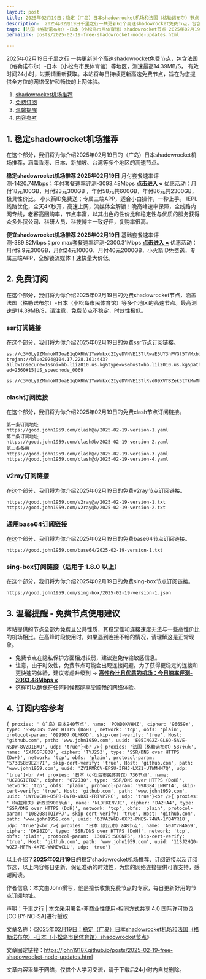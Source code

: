 ```yaml
---
layout: post
title: 2025年02月19日：稳定（广岛）日本shadowrocket机场和法国（格勒诺布尔）节点
description:  2025年02月19日千里之行一共更新61个高速shadowrocket免费节点，包含法国（格勒诺布尔）-日本（小松岛市民体育馆）等地区，测速最高14.39MB/S， 有效时间24小时，过期请重新获取。本站将每日持续更新高速免费节点，旨在为您提供全方位的网络保护和畅快的上网体验
tags: [法国（格勒诺布尔）-日本（小松岛市民体育馆）shadowrocket节点 2025年02月19日, （广岛）日本稳定shadowrocket机场推荐 2025年02月19日]
permalink: posts/2025-02-19-free-shadowrocket-node-updates.html

---
```



2025年02月19日[千里之行](https://john19187.github.io) 一共更新61个高速shadowrocket免费节点，包含法国（格勒诺布尔）-日本（小松岛市民体育馆）等地区，测速最高14.39MB/S， 有效时间24小时，过期请重新获取。本站将每日持续更新高速免费节点，旨在为您提供全方位的网络保护和畅快的上网体验。

1. [shadowrocket机场推荐](#1-稳定shadowrocket机场推荐)
2. [免费订阅](#2-免费订阅)
3. [温馨提醒](#3-温馨提醒---免费节点使用建议)
4. [内容参考](#4-订阅内容参考)

## 1. 稳定shadowrocket机场推荐

在这个部分，我们将为你介绍2025年02月19日的（广岛）日本shadowrocket机场推荐，涵盖香港、日本、新加坡、台湾等多个地区的高速节点。

<div class="good cat1"><strong>稳定shadowrocket机场推荐 2025年02月19日</strong> 月付套餐速率评测-1420.74Mbps；年付套餐速率评测-3093.48Mbps <strong><a href="https://good.john1959.com/lepl/2025-02-19" target="_blank">点击进入 «</a></strong> 优惠活动：月付18元100GB，月付23元300GB ，年付58元共600GB，年付86元共2300GB，极具性价比。 小火箭ID免费送；专属三端APP，适合小白操作，一秒上手。 IEPL线路优化，全天4K秒开，高速上网，流媒体全解锁！晚高峰速率保障，全线路内网专线，老客高回购率，节点丰富，以其出色的性价比和稳定性与优质的服务获得众多外贸公司、科研人员、科技博主一致好评，复购率很高。</div><div class="good cat2">

<strong>便宜shadowrocket机场推荐 2025年02月19日</strong> 基础套餐速率评测-389.82Mbps；pro max套餐速率评测-2300.31Mbps <strong><a href="https://good.john1959.com/cheap/2025-02-19" target="_blank">点击进入 «</a></strong> 优惠活动：月付9.9元300GB，月付24元1000G，月付40元2000GB，小火箭ID免费送，专属三端APP，全解锁流媒体！速快量大价低。</div>

## 2. 免费订阅

在这个部分，我们将为你介绍2025年02月19日的免费shadowrocket节点，涵盖法国（格勒诺布尔）-日本（小松岛市民体育馆）等多个地区的高速节点。最高测速是14.39MB/S，请注意，免费节点不稳定，时效性极低。

### ssr订阅链接

在这个部分，我们将为你介绍2025年02月19日的免费ssr节点订阅链接。

```
ss://c3M6Ly9ZMmhoWTJoaE1qQXRhV1YwWmkxd2IyeDVNVE13TlRwaE5UY3hPVGt5TVMxbU16QTRMVFJrTVRJdFlXUXlaaTB5TnpneU5qZ3hOakJtTldZ@free.2weradf:36571#7%7C%F0%9F%87%B9%F0%9F%87%B7%20%E5%9C%9F%E8%80%B3%E5%85%B6%2001%20%7C%201x%20TR
trojan://blue2024@104.17.228.161:443?allowInsecure=1&sni=hb.lii2010.us.kg&type=ws&host=hb.lii2010.us.kg&path=/?ed=2560#15|US_speednode_0069
                               ss://c3M6Ly9ZMmhoWTJoaE1qQXRhV1YwWmkxd2IyeDVNVE13TlRvd09XVTBZek5tTkMwMllUZzVMVFJrTVRndFlqaGlZUzFoTmpCak5HVTNaV1ZpTXpn@free.2weradf:36141#7%7C%F0%9F%87%AD%F0%9F%87%B0%20%E9%A6%99%E6%B8%AF%2001%20%7C%201x%20HK
```

### clash订阅链接

在这个部分，我们将为你介绍2025年02月19日的免费clash节点订阅链接。

```
第一条订阅地址
https://good.john1959.com/clash@a/2025-02-19-version-1.yaml
第二条订阅地址
https://good.john1959.com/clash@b/2025-02-19-version-2.yaml
第二条备用
https://good.john1959.com/clash@c/2025-02-19-version-3.yaml
https://good.john1959.com/clash@d/2025-02-19-version-4.yaml
```

### v2ray订阅链接

在这个部分，我们将为你介绍2025年02月19日的免费v2ray节点订阅链接。

```
https://good.john1959.com/v2ray@a/2025-02-19-version-1.txt
https://good.john1959.com/v2ray@b/2025-02-19-version-2.txt
```

### 通用base64订阅链接

在这个部分，我们将为你介绍2025年02月19日的免费base64节点订阅链接。

```
https://good.john1959.com/base64/2025-02-19-version-1.txt
```

### sing-box订阅链接（适用于 1.8.0 以上）

在这个部分，我们将为你介绍2025年02月19日的免费sing-box节点订阅链接。

```
https://good.john1959.com/sing-box/2025-02-19-version-1.json
```

## 3. 温馨提醒 - 免费节点使用建议

本站提供的节点全部为免费且公共性质，其稳定性和连接速度无法与一些高性价比的机场相比。在高峰时段使用时，如果遇到连接不畅的情况，请理解这是正常现象。

- 免费节点在隐私保护方面相对较弱，建议避免传输敏感信息。
- 注意，由于时效性，免费节点可能会出现连接问题。为了获得更稳定的连接和更快速的体验，建议考虑升级到 → <strong>[高性价比且优质的机场：今日速率评测- 3093.48Mbps «](https://good.john1959.com/lepl/2025-02-19)</strong>
- 这样可以确保在任何时候都能享受顺畅的网络体验。

## 4. 订阅内容参考

```
{ proxies: '（广岛）日本940节点', name: 'PQWD0KVHMZ', cipher: '96659Y', type: 'SSR/DNS over HTTPS (DoH)', network: 'tcp', obfs: 'plain', protocol-param: '099907:OLMKOD', skip-cert-verify: 'true', Host: 'github.com', path: 'www.john1959.com', uuid: 'E05ING2Z-GL6O-5AVE-NSDW-8VZDIBXU', udp: 'true'}<br />{ proxies: '法国（格勒诺布尔）587节点', name: '5XJGGFJ838', cipher: 'TYJ2S3', type: 'SSR/DNS over HTTPS (DoH)', network: 'tcp', obfs: 'plain', protocol-param: '573858:9EZH7I', skip-cert-verify: 'true', Host: 'github.com', path: 'www.john1959.com', uuid: 'ZY1RMRCV-EPSU-3FHJ-LXZ1-UTWMHM7Q', udp: 'true'}<br />{ proxies: '日本（小松岛市民体育馆）736节点', name: 'UC2DGICTDZ', cipher: '672J3O', type: 'SSR/DNS over HTTPS (DoH)', network: 'tcp', obfs: 'plain', protocol-param: '998384:LNHYI4', skip-cert-verify: 'true', Host: 'github.com', path: 'www.john1959.com', uuid: 'LWY0VCWH-O5PB-DVF0-VDXI-FRTVP7RC', udp: 'true'}<br />{ proxies: '（特拉维夫）新西兰900节点', name: 'NLDRKENVJI', cipher: 'DA2HA4', type: 'SSR/DNS over HTTPS (DoH)', network: 'tcp', obfs: 'plain', protocol-param: '108208:TQIWPJ', skip-cert-verify: 'true', Host: 'github.com', path: 'www.john1959.com', uuid: '63VA3W6D-0XP3-PMES-74WA-1YQ4YR18', udp: 'true'}<br />{ proxies: '日本（出云市）248节点', name: 'A0JY7H4G69', cipher: 'DK98ZQ', type: 'SSR/DNS over HTTPS (DoH)', network: 'tcp', obfs: 'plain', protocol-param: '130075:S0ONF5', skip-cert-verify: 'true', Host: 'github.com', path: 'www.john1959.com', uuid: '11SJ2HQ0-WQZ7-MFPW-4X7E-WWNEWCLU', udp: 'true'}
```

以上介绍了<strong>2025年02月19日</strong>的稳定shadowrocket机场推荐、订阅链接以及订阅节选，以上内容每日更新，保证准确的时效性，为您的网络连接提供可靠支持，感谢阅读。

作者信息：本文由John撰写，他是擅长收集免费节点的专家，每日更新好用的节点订阅地址。

声明：[千里之行](https://john19187.github.io) | 本文采用署名-非商业性使用-相同方式共享 4.0 国际许可协议[CC BY-NC-SA]进行授权

文章名称：《[2025年02月19日：稳定（广岛）日本shadowrocket机场和法国（格勒诺布尔）-日本（小松岛市民体育馆）shadowrocket节点](https://john19187.github.io/posts/2025-02-19-free-shadowrocket-node-updates.html)》

文章固定链接：https://john19187.github.io/posts/2025-02-19-free-shadowrocket-node-updates.html


文章内容采集于网络，仅供个人学习交流，请于下载后24小时内自觉删除。




